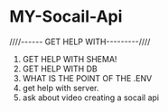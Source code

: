 # MY-Socail-Api



////------ GET HELP WITH---------////

1. GET HELP WITH SHEMA!
2. GET HELP WITH DB
3. WHAT IS THE POINT OF THE .ENV
4. get help with server.
5. ask about video creating a socail api

